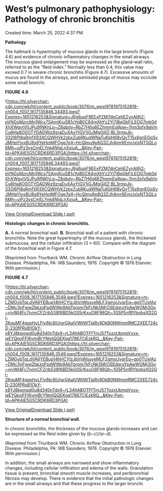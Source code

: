 # West’s pulmonary pathophysiology: Pathology of chronic bronchitis

Created time: March 25, 2022 4:37 PM

****Pathology****

The hallmark is hypertrophy of mucous glands in the large bronchi (Figure 4.6) and evidence of chronic inflammatory changes in the small airways. The mucous gland enlargement may be expressed as the gland–wall ratio, referred to as the “Reid index.” Normally less than 0.4, this value may exceed 0.7 in severe chronic bronchitis (Figure 4.7). Excessive amounts of mucus are found in the airways, and semisolid plugs of mucus may occlude some small bronchi.

**FIGURE 4.6**

![https://hl.silverchair-cdn.com/wk/hl/content_public/book/3076/m_west9781975152819-ch004_f007_1617135846.34493.jpeg?Expires=1651216253&Signature=J6g6upF9EExPZM7dnCehEZynAI6j2-pVNGsMzrcMn1Wcx7SAmiKiuSB1cYqB0C64mXhYz2Yi7iBeGbFiLEOG7mk0dXhXWgvtV0JPu9fNKhLp~Z8qbdy~RbZ7H6q6EZhmmEq9pw~1hm3pfx9aVmCu6Ha8O0OTYDADWiz9zraDuXAxYIGV1jGJMgGjlIZ-BL3rmpJk-332l6Pl8sRmfXR3XCQWHVk2zbxZubRKudWNaTuKbH68vQvT15x6gnEGpSyJMHpYIvxBU8s8YeHotMFOge7qX~HcQlmu9p8Q3ZJhAmr6EmcIxIsNTSQLo6Mh~uiPz3vsCmELYnk4NlgLnXxiuA__&Key-Pair-Id=APKAIE5G5CRDK6RD3PGA](https://hl.silverchair-cdn.com/wk/hl/content_public/book/3076/m_west9781975152819-ch004_f007_1617135846.34493.jpeg?Expires=1651216253&Signature=J6g6upF9EExPZM7dnCehEZynAI6j2-pVNGsMzrcMn1Wcx7SAmiKiuSB1cYqB0C64mXhYz2Yi7iBeGbFiLEOG7mk0dXhXWgvtV0JPu9fNKhLp~Z8qbdy~RbZ7H6q6EZhmmEq9pw~1hm3pfx9aVmCu6Ha8O0OTYDADWiz9zraDuXAxYIGV1jGJMgGjlIZ-BL3rmpJk-332l6Pl8sRmfXR3XCQWHVk2zbxZubRKudWNaTuKbH68vQvT15x6gnEGpSyJMHpYIvxBU8s8YeHotMFOge7qX~HcQlmu9p8Q3ZJhAmr6EmcIxIsNTSQLo6Mh~uiPz3vsCmELYnk4NlgLnXxiuA__&Key-Pair-Id=APKAIE5G5CRDK6RD3PGA)

[View Original](https://hl.silverchair-cdn.com/wk/hl/content_public/book/3076/west9781975152819-ch004_f007_1617135846.34493.jpeg?Expires=1651216253&Signature=xFChqNx5W5gI~lbep1s-dOve01kxvzj6efPiehqFG-PNH-PtXjhLqfJ5bQoTHn5~Um~0rqfZn4AdSl4NVmyjvev953kjT~uq2i8dc2DQOL6c5NjCCZWPiUAt8kb75hr3Igr-Xb1Z-CGbzfFTjcFpTpybiN~iir2xOGmWKMIXY1ltmlu~WAuulEcXj~BTWZY3VlNQTqHvbMST1aU68Qjubmm5VhIO2yCSky-vCoNFM2G3DVF-VTboBMSpYHwtuGeip8353wrUytk6v~K-rsD3fSdjK2P1F1KPJL0KetMQawzREPhwsH7LO708AebJIiteWeha3t4iiuQIacj3cRtnHw__&Key-Pair-Id=APKAIE5G5CRDK6RD3PGA)[Download Slide (.ppt)](https://meded-lwwhealthlibrary-com.eproxy.lib.hku.hk/downloadimage.aspx?sec=250336767&image=https://hl.silverchair-cdn.com/wk/hl/content_public/book/3076/west9781975152819-ch004_f007_1617135846.34493.jpeg?Expires=1651216253&Signature=xFChqNx5W5gI~lbep1s-dOve01kxvzj6efPiehqFG-PNH-PtXjhLqfJ5bQoTHn5~Um~0rqfZn4AdSl4NVmyjvev953kjT~uq2i8dc2DQOL6c5NjCCZWPiUAt8kb75hr3Igr-Xb1Z-CGbzfFTjcFpTpybiN~iir2xOGmWKMIXY1ltmlu~WAuulEcXj~BTWZY3VlNQTqHvbMST1aU68Qjubmm5VhIO2yCSky-vCoNFM2G3DVF-VTboBMSpYHwtuGeip8353wrUytk6v~K-rsD3fSdjK2P1F1KPJL0KetMQawzREPhwsH7LO708AebJIiteWeha3t4iiuQIacj3cRtnHw__&Key-Pair-Id=APKAIE5G5CRDK6RD3PGA&ChapterSecID=250336737&BookID=3076)

**Histologic changes in chronic bronchitis.**

**A.** A normal bronchial wall. **B.** Bronchial wall of a patient with chronic bronchitis. Note the great hypertrophy of the mucous glands, the thickened submucosa, and the cellular infiltration (3 × 60). Compare with the diagram of the bronchial wall in Figure 4.7.

(Reprinted from Thurlbeck WM. Chronic Airflow Obstruction in Lung Disease. Philadelphia, PA: WB Saunders; 1976. Copyright © 1976 Elsevier. With permission.)

**FIGURE 4.7**

![https://hl.silverchair-cdn.com/wk/hl/content_public/book/3076/m_west9781975152819-ch004_f008_1617135846.3549.jpeg?Expires=1651216253&Signature=m-LZMGybTqLdVA6YEBup14hHCYIzJbVnWssveMLF2gmsUvgrEq~gp0TUxIAz~DMc3nFwwZbkzoFpdWWp9AbTprpm7kFcNk5MrOSEdqruYpAwWGMj3Go~yjvWI4Fc7ivjmCFZrib538f6BD5kGS5rKxuO8F98Qh~1G5P5nfRYbnbsXD2Gi-2KquMF4gqsHvLFlyiNc8IUigrGAaIVWtlWTIaRv9DkB0NWmmRMC2XEE724cD-230fPRxB1OkY-x8YJ8kpmpd0u8d340nTdx9~rL34ItABOTFfTmJ57TozxUbmpVvxx-wEYQpoFFI6ymiBrYNmlQQEKga17867CjEzkRQ__&Key-Pair-Id=APKAIE5G5CRDK6RD3PGA](https://hl.silverchair-cdn.com/wk/hl/content_public/book/3076/m_west9781975152819-ch004_f008_1617135846.3549.jpeg?Expires=1651216253&Signature=m-LZMGybTqLdVA6YEBup14hHCYIzJbVnWssveMLF2gmsUvgrEq~gp0TUxIAz~DMc3nFwwZbkzoFpdWWp9AbTprpm7kFcNk5MrOSEdqruYpAwWGMj3Go~yjvWI4Fc7ivjmCFZrib538f6BD5kGS5rKxuO8F98Qh~1G5P5nfRYbnbsXD2Gi-2KquMF4gqsHvLFlyiNc8IUigrGAaIVWtlWTIaRv9DkB0NWmmRMC2XEE724cD-230fPRxB1OkY-x8YJ8kpmpd0u8d340nTdx9~rL34ItABOTFfTmJ57TozxUbmpVvxx-wEYQpoFFI6ymiBrYNmlQQEKga17867CjEzkRQ__&Key-Pair-Id=APKAIE5G5CRDK6RD3PGA)

[View Original](https://hl.silverchair-cdn.com/wk/hl/content_public/book/3076/west9781975152819-ch004_f008_1617135846.3549.jpeg?Expires=1651216253&Signature=LkLZimCH~vJeRc4TkqEaSd9hQoXR1kKk8tRxCp88rodo18MFTNSGGOr16iBLDi2HpGkm5g54OQFmWcE5I5~siYLl0QW8HIgYUjPvQ1nuYQC7MKB~pkZ9KlZtS~m~b7fjKNzmxA4MVb1lZaDtge0CY0FGDOkniXAn~CdkYyhW40wqqkDyIqYr8WbfcuM-ra08BaE~BzNLW-mXnhDysq1GYsQPkId~MCYbyArUe1uN9xPUTtWX5DTVioG4jWfMBpLmanfUtekxDbAIgLDZ8LZqIjgV84yzzJFsOvAoS6yF435ewI6iNatZF9kBRYGATABcCki8xTyBVzeRMnelyWrA4A__&Key-Pair-Id=APKAIE5G5CRDK6RD3PGA)[Download Slide (.ppt)](https://meded-lwwhealthlibrary-com.eproxy.lib.hku.hk/downloadimage.aspx?sec=250336768&image=https://hl.silverchair-cdn.com/wk/hl/content_public/book/3076/west9781975152819-ch004_f008_1617135846.3549.jpeg?Expires=1651216253&Signature=LkLZimCH~vJeRc4TkqEaSd9hQoXR1kKk8tRxCp88rodo18MFTNSGGOr16iBLDi2HpGkm5g54OQFmWcE5I5~siYLl0QW8HIgYUjPvQ1nuYQC7MKB~pkZ9KlZtS~m~b7fjKNzmxA4MVb1lZaDtge0CY0FGDOkniXAn~CdkYyhW40wqqkDyIqYr8WbfcuM-ra08BaE~BzNLW-mXnhDysq1GYsQPkId~MCYbyArUe1uN9xPUTtWX5DTVioG4jWfMBpLmanfUtekxDbAIgLDZ8LZqIjgV84yzzJFsOvAoS6yF435ewI6iNatZF9kBRYGATABcCki8xTyBVzeRMnelyWrA4A__&Key-Pair-Id=APKAIE5G5CRDK6RD3PGA&ChapterSecID=250336737&BookID=3076)

**Structure of a normal bronchial wall.**

In chronic bronchitis, the thickness of the mucous glands increases and can be expressed as the Reid index given by (*b*−*c*)/(*a*−*d*).

(Reprinted from Thurlbeck WM. Chronic Airflow Obstruction in Lung Disease. Philadelphia, PA: WB Saunders; 1976. Copyright © 1976 Elsevier. With permission.)

In addition, the small airways are narrowed and show inflammatory changes, including cellular infiltration and edema of the walls. Granulation tissue is present, bronchial smooth muscle increases, and peribronchial fibrosis may develop. There is evidence that the initial pathologic changes are in the small airways and that these progress to the larger bronchi.